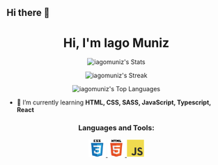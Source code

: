 ## Hi there 👋

<!--
**iagomuniz/iagomuniz** is a ✨ _special_ ✨ repository because its `README.md` (this file) appears on your GitHub profile.

Here are some ideas to get you started:

- 🔭 I’m currently working on ...
- 🌱 I’m currently learning ...
- 👯 I’m looking to collaborate on ...
- 🤔 I’m looking for help with ...
- 💬 Ask me about ...
- 📫 How to reach me: ...
- 😄 Pronouns: ...
- ⚡ Fun fact: ...
-->
<h1 align="center">Hi, I'm Iago Muniz</h1>

<div align = "center">
  
  ![iagomuniz's Stats](https://github-readme-stats.vercel.app/api?username=iagomuniz&theme=vue-dark&show_icons=true&hide_border=false&count_private=true)

</div>

<div align = "center">
  
  ![iagomuniz's Streak](https://github-readme-streak-stats.herokuapp.com/?user=iagomuniz&theme=vue-dark&hide_border=true)

</div>

<div align = "center">
  
  ![iagomuniz's Top Languages](https://github-readme-stats.vercel.app/api/top-langs/?username=iagomuniz&theme=vue-dark&show_icons=true&hide_border=true&layout=compact)
</div>

- 🌱 I’m currently learning **HTML, CSS, SASS, JavaScript, Typescript, React**

<h3 align="center">Languages and Tools:</h3>
<p align="center">
  <a href="https://www.w3schools.com/css/" target="_blank" rel="noreferrer">
    <img src="https://raw.githubusercontent.com/devicons/devicon/master/icons/css3/css3-original-wordmark.svg" alt="css3" width="40" height="40"/>
  </a> 
  <a href="https://www.w3.org/html/" target="_blank" rel="noreferrer"> 
    <img src="https://raw.githubusercontent.com/devicons/devicon/master/icons/html5/html5-original-wordmark.svg" alt="html5" width="40" height="40"/>
  </a>
  <a href="https://developer.mozilla.org/en-US/docs/Web/JavaScript" target="_blank" rel="noreferrer">
    <img src="https://raw.githubusercontent.com/devicons/devicon/master/icons/javascript/javascript-original.svg" alt="javascript" width="40" height="40"/>
  </a>
</p>

